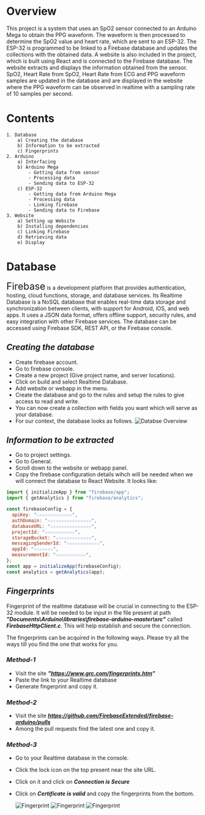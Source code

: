 # Overview

This project is a system that uses an SpO2 sensor connected to an Arduino Mega to obtain the PPG waveform. The waveform is then processed to determine the SpO2 value and heart rate, which are sent to an ESP-32. The ESP-32 is programmed to be linked to a Firebase database and updates the collections with the obtained data. A website is also included in the project, which is built using React and is connected to the Firebase database. The website extracts and displays the information obtained from the sensor. SpO2, Heart Rate from SpO2, Heart Rate from ECG and PPG waveform samples are updated in the database and are displayed in the website where the PPG waveform can be observed in realtime with a sampling rate of 10 samples per second.

# Contents

    1. Database
        a) Creating the database
        b) Information to be extracted
        c) Fingerprints
    2. Arduino
        a) Interfacing
        b) Arduino Mega
            - Getting data from sensor
            - Processing data
            - Sending data to ESP-32
        c) ESP-32
            - Getting data from Arduino Mega
            - Processing data
            - Linking firebase
            - Sending data to Firebase
    3. Website
        a) Setting up Website
        b) Installing dependencies
        c) Linking Firebase
        d) Retrieving data
        e) Display

# Database

<span style="font-size:25px;">Firebase</span> is a development platform that provides authentication, hosting, cloud functions, storage, and database services. Its Realtime Database is a NoSQL database that enables real-time data storage and synchronization between clients, with support for Android, iOS, and web apps. It uses a JSON data format, offers offline support, security rules, and easy integration with other Firebase services. The database can be accessed using Firebase SDK, REST API, or the Firebase console.

## _Creating the database_

- Create firebase account.
- Go to firebase console.
- Create a new project (Give project name, and server locations).
- Click on build and select Realtime Database.
- Add website or webapp in the menu.
- Create the database and go to the rules and setup the rules to give access to read and write.
- You can now create a collection with fields you want which will serve as your database.
- For our context, the database looks as follows.
  ![Databse Overview](https://i.ibb.co/60NpvT0/brave-o67fz-LHzz-L.png)

## _Information to be extracted_

- Go to project settings.
- Go to General.
- Scroll down to the website or webapp panel.
- Copy the firebase configuration details wihch will be needed when we will connect the database to React Website. It looks like:

```js
import { initializeApp } from "firebase/app";
import { getAnalytics } from "firebase/analytics";

const firebaseConfig = {
  apiKey: "☆☆☆☆☆☆☆☆☆☆☆☆☆",
  authDomain: "☆☆☆☆☆☆☆☆☆☆☆☆☆☆☆☆",
  databaseURL: "☆☆☆☆☆☆☆☆☆☆☆☆☆☆☆",
  projectId: "☆☆☆☆☆☆☆☆☆☆☆",
  storageBucket: "☆☆☆☆☆☆☆☆☆☆☆☆☆",
  messagingSenderId: "☆☆☆☆☆☆☆☆☆☆☆☆",
  appId: "☆☆☆☆☆☆☆",
  measurementId: "☆☆☆☆☆☆☆☆☆☆☆",
};
const app = initializeApp(firebaseConfig);
const analytics = getAnalytics(app);
```

## _Fingerprints_

Fingerprint of the realtime database will be crucial in connecting to the ESP-32 module. It will be needed to be input in the file present at path **_"Documents\Arduino\libraries\firebase-arduino-master\src"_** called **_FirebaseHttpClient.c_**. This will help establish and secure the connection.

The fingerprints can be acquired in the following ways. Please try all the ways till you find the one that works for you.

### _Method-1_

- Visit the site **_"https://www.grc.com/fingerprints.htm"_**
- Paste the link to your Realtime database
- Generate fingerprint and copy it.

### _Method-2_

- Visit the site ***https://github.com/FirebaseExtended/firebase-arduino/pulls***
- Among the pull requests find the latest one and copy it.

### **_Method-3_**

- Go to your Realtime database in the console.
- Click the lock icon on the top present near the site URL.
- Click on it and click on **_Connection is Secure_**
- Click on **_Certificate is valid_** and copy the fingerprints from the bottom.

  ![Fingerprint](https://i.ibb.co/NWn1yrX/IRDa-QGmi-JV.png)
  ![Fingerprint](https://i.ibb.co/mS8psZf/LRBs-Kl2fng.png)
  ![Fingerprint](https://i.ibb.co/kDC6fFK/brave-N6-Mvgx-XJEp.png)
